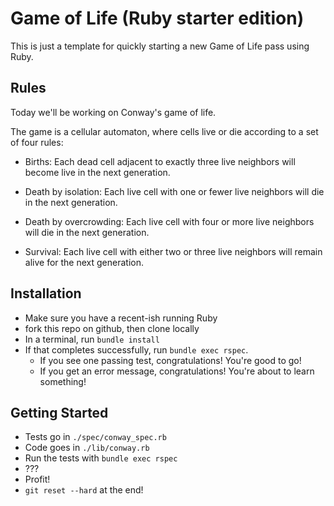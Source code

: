 # Game of Life (Ruby starter edition)

This is just a template for quickly starting a new Game of Life pass using Ruby.

## Rules

Today we'll be working on Conway's game of life.

The game is a cellular automaton, where cells live or die according to a set of
four rules:

- Births: Each dead cell adjacent to exactly three live neighbors will become
  live in the next generation.

- Death by isolation: Each live cell with one or fewer live neighbors will die
  in the next generation.

- Death by overcrowding: Each live cell with four or more live neighbors will
  die in the next generation.

- Survival: Each live cell with either two or three live neighbors will remain
  alive for the next generation.

## Installation

- Make sure you have a recent-ish running Ruby
- fork this repo on github, then clone locally
- In a terminal, run `bundle install`
- If that completes successfully, run `bundle exec rspec`.
  - If you see one passing test, congratulations!  You're good to go!
  - If you get an error message, congratulations!  You're about to learn something!

## Getting Started

- Tests go in `./spec/conway_spec.rb`
- Code goes in `./lib/conway.rb`
- Run the tests with `bundle exec rspec`
- ???
- Profit!
- `git reset --hard` at the end!

